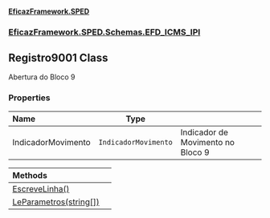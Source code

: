 #### [EficazFramework.SPED](EficazFrameworkSPED.md 'EficazFramework SPED')
### [EficazFramework.SPED.Schemas.EFD_ICMS_IPI](EficazFramework.SPED.Schemas.EFD_ICMS_IPI.md 'EficazFramework.SPED.Schemas.EFD_ICMS_IPI')

## Registro9001 Class

Abertura do Bloco 9
### Properties

| Name | Type | |
| :--- | :---: | :--- |
| IndicadorMovimento | `IndicadorMovimento` | Indicador de Movimento no Bloco 9 |

| Methods | |
| :--- | :--- |
| [EscreveLinha()](EficazFramework.SPED.Schemas.EFD_ICMS_IPI/Registro9001/EscreveLinha().md 'EficazFramework.SPED.Schemas.EFD_ICMS_IPI.Registro9001.EscreveLinha()') | |
| [LeParametros(string[])](EficazFramework.SPED.Schemas.EFD_ICMS_IPI/Registro9001/LeParametros(string[]).md 'EficazFramework.SPED.Schemas.EFD_ICMS_IPI.Registro9001.LeParametros(string[])') | |

